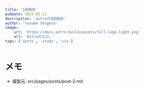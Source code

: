 ```yaml
---
title: '1投稿目'
pubDate: 2025-02-11
description: 'astroの3投稿目'
author: 'Yusuke Shigeta'
image:
    url: 'https://docs.astro.build/assets/full-logo-light.png'
    alt: 'Astroのロゴ。'
tags: ['astro', 'study', 'css']
---
```

# メモ
- 複製元: src/pages/posts/post-2.md